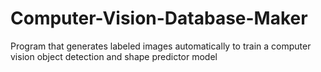 # Computer-Vision-Database-Maker
Program that generates labeled images automatically to train a computer vision object detection and shape predictor model
